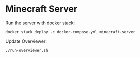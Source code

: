 # Minecraft Server

Run the server with docker stack:

```
docker stack deploy -c docker-compose.yml minecraft-server
```

Update Overviewer:

```
./run-overviewer.sh
```
